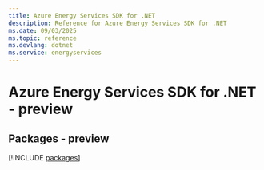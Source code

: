```yaml
---
title: Azure Energy Services SDK for .NET
description: Reference for Azure Energy Services SDK for .NET
ms.date: 09/03/2025
ms.topic: reference
ms.devlang: dotnet
ms.service: energyservices
---
```

# Azure Energy Services SDK for .NET - preview
## Packages - preview
[!INCLUDE [packages](energy-services-index.md)]